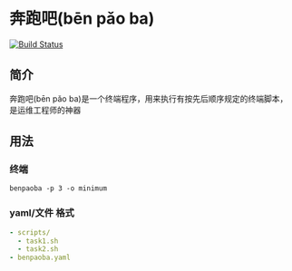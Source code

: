# 奔跑吧(bēn pǎo ba)
[![Build Status](https://travis-ci.org/Shuliyey/benpaoba.svg?branch=master)](https://travis-ci.org/Shuliyey/benpaoba)
## 简介
奔跑吧(bēn pǎo ba)是一个终端程序，用来执行有按先后顺序规定的终端脚本，是运维工程师的神器

## 用法
### 终端
```
benpaoba -p 3 -o minimum
```

### yaml/文件 格式
```yaml
- scripts/
  - task1.sh
  - task2.sh
- benpaoba.yaml
```
